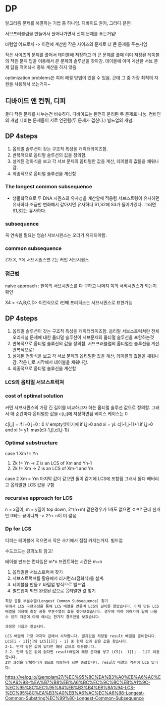 # DP

알고리즘 문제를 해결하는 기법 중 하나임. 디바이드 퀀커, 그리디 같은!

서브프러블럼을 만들어서 풀어나가면서 전체 문제를 푸는거임!

바텀업 어프로치 -> 이전에 계산한 작은 사이즈의 문제로 더 큰 문제를 푸는거임

작은 사이즈의 문제를 풀어서 테이블에 저장하고 더 큰 문제를 풀때 이미 저장된 테이블의 작은 문제 답을 이용해서 큰 문제의 솔루션을 찾아감.
테이블에 이미 계산한 서브 문제 답을 적어놔서 중복 계산을 하지 않음

optimization problems은 여러 해결 방법이 있을 수 있음. 근데 그 중 가장 최적의 자원을 사용해서 쓰는거지~

## 디바이드 앤 컨쿼, 디피

둘다 작은 문제를 나누는건 비슷하다.
디바이드는 완전히 분리된 두 문제로 나눔. 컴바인의 개념
디비는 문제들이 서로 연관됨(두 문제가 겹친다.) 빌드업의 개념.

## DP 4steps

1. 옵티멀 솔루션이 갖는 구조적 특성을 캐릭터라이즈함.
2. 반복적으로 옵티멀 솔루션의 값을 정의함.
3. 설계된 점화식을 보고 각 서브 문제의 옵티멀한 값을 계산, 테이블의 값들을 채워나감.
4. 최종적으로 옵티멀 솔루션을 계산함

### The longest common subsequence

- 생물학적으로 두 DNA 시퀀스의 유사성을 계산할때 적용됨
  서브스트링이 유사하면 유사하다
  조금만 변화해서 같아지면 유사하다
  S1,S2에 S3가 들어가있다. 그러면 S1,S2는 유사하다.

### subsequence

꼭 연속될 필요는 엄슴!
서브시퀀스는 오더가 유지되야함.

### common subsequence

Z가 X, Y에 서브시퀀스면
Z는 커먼 서브시퀀스

### 접근법

naive approach : 한쪽의 서브시퀀스를 다 구하고 나머지 쪽의 서비시퀀스가 되는지 확인

X4 = <A,B,C,D> 이런식으로 i번째 프리픽스는 서브시퀀스로 표현가능

## DP 4steps

1. 옵티멀 솔루션이 갖는 구조적 특성을 캐릭터라이즈함.
   옵티멀 서브스트럭쳐란 전체 오리지널 문제에 대한 옵티멀 솔루션이 서브문제의 옵티멀 솔루션을 포함하는것
2. 반복적으로 옵티멀 솔루션의 값을 정의함.
   서브프러블럼의 옵티멀한 솔루션을 계산. 반복적으로!
3. 설계된 점화식을 보고 각 서브 문제의 옵티멀한 값을 계산, 테이블의 값들을 채워나감.
   작은 i,j로 시작해서 테이블을 채워나감.
4. 최종적으로 옵티멀 솔루션을 계산함

### LCS의 옵티멀 서브스트럭쳐

### cost of optimal solution

커먼 서브시퀀스의 가장 긴 길이를 비교하고자 하는 옵티멀 솔루션 값으로 정의함.
그래서 매 순간마다 옵티멀한 값을 c[i,j]에 저장하면됨 베이스 케이스는 0

c[i,j] =
if i=0 j=0 : 0 // empty셋이기에
if i,j>0 and xi = yi: c[i-1,j-1]+1
if i,j>0 and xi != y1: max(c[i-1,j],c[i,j-1])

### Optimal substructure

case 1 Xm != Yn

1. Zk != Yn -> Z is an LCS of Xm and Yn-1
2. Zk != Xm -> Z is an LCS of Xm-1 and Yn

case 2 Xm = Ym
마지막 값이 같으면 둘이 같기에 LCS에 포함됨 그래서 둘다 빼버리고 옵티멀한 LCS 값을 구함

### recursive approach for LCS

n = x길이, m = y길이
top down, 2^(n+m)
같은경우가 1개도 없으면 ㅇㅋ? 근데 한개만 0되도 끝이니까 -> 2^n. n이 더 짧음

### Dp for LCS

디피는 테이블에 적으면서 작은 크기에서 점점 커지는거지. 빌드업

수도코드는 강의노트 참고!

테이블 만드는 런타임은 m\*n
프린트하는 시간은 m+n

1. 옵티멀한 서브스트럭쳐 찾기
2. 서브스트럭쳐를 활용해서 리커런스(점화식)를 설계.
3. 테이블을 만들고 바텀업 방식으로 빌드업.
4. 빌드업이 되면 완성된 값으로 옵티멀한 값 찾기

```
최장 공통 부분수열(Longest Common Subsequence) 찾기
위에서 LCS 구현과정을 통해 LCS 배열을 만들며 LCS의 길이를 알았습니다. 이제 만든 LCS 배열을 이용해 최장 공통 부분수열의 값을 찾아보겠습니다. 경우에 따라 여러가지 답이 나올 수 있기 때문에 아래 예시는 한가지 경우만을 보겠습니다.

과정은 다음과 같습니다.

LCS 배열의 가장 마지막 값에서 시작합니다. 결과값을 저장할 result 배열을 준비합니다.
LCS[i - 1][j]와 LCS[i][j - 1] 중 현재 값과 같은 값을 찾습니다.
2-1. 만약 같은 값이 있다면 해당 값으로 이동합니다.
2-2. 만약 같은 값이 없다면 result배열에 해당 문자를 넣고 LCS[i -1][j - 1]로 이동합니다.
2번 과정을 반복하다가 0으로 이동하게 되면 종료합니다. result 배열의 역순이 LCS 입니다.
```

https://velog.io/@emplam27/%EC%95%8C%EA%B3%A0%EB%A6%AC%EC%A6%98-%EA%B7%B8%EB%A6%BC%EC%9C%BC%EB%A1%9C-%EC%95%8C%EC%95%84%EB%B3%B4%EB%8A%94-LCS-%EC%95%8C%EA%B3%A0%EB%A6%AC%EC%A6%98-Longest-Common-Substring%EC%99%80-Longest-Common-Subsequence
